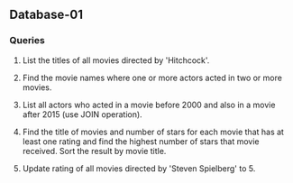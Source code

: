## Database-01

### Queries
 1. List the titles of all movies directed by 'Hitchcock'.

 2. Find the movie names where one or more actors acted in two or more movies.

 3. List all actors who acted in a movie before 2000 and also in a movie after 2015 (use JOIN operation).

 4. Find the title of movies and number of stars for each movie that has at least one rating and find the highest number of stars that movie received. Sort the result by movie title.

 5. Update rating of all movies directed by 'Steven Spielberg' to 5.
